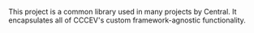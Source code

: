 This project is a common library used in many projects by Central. It encapsulates all of CCCEV's custom framework-agnostic functionality.
